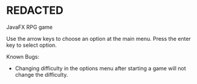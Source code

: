 # REDACTED
JavaFX RPG game

Use the arrow keys to choose an option at the main menu.
Press the enter key to select option.

Known Bugs:

- Changing difficulty in the options menu after starting a game will not change the difficulty.
